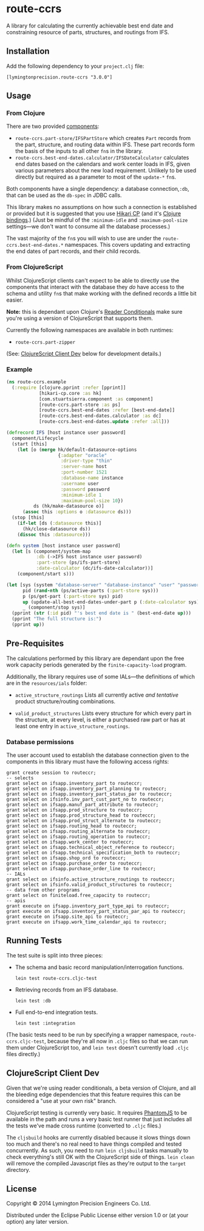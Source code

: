 # route-ccrs

A library for calculating the currently achievable best end date and
constraining resource of parts, structures, and routings from IFS.

## Installation

Add the following dependency to your `project.clj` file:

    [lymingtonprecision.route-ccrs "3.0.0"]

## Usage

### From Clojure

There are two provided
[components](https://github.com/stuartsierra/component):

* `route-ccrs.part-store/IFSPartStore` which creates `Part` records from
  the part, structure, and routing data within IFS. These part records
  form the basis of the inputs to all other `fn`s in the library.
* `route-ccrs.best-end-dates.calculator/IFSDateCalculator` calculates
  end dates based on the calendars and work center loads in IFS, given
  various parameters about the new load requirement. Unlikely to be
  used directly but required as a parameter to most of the `update-*`
  `fn`s.

Both components have a single dependency: a database connection,`:db`,
that can be used as the `db-spec` in JDBC calls.

This library makes no assumptions on how such a connection is
established or provided but it is suggested that you use [Hikari
CP][hikari-cp] (and it's [Clojure bindings][hikari-clj].) (Just be
mindful of the `:minimum-idle` and `:maximum-pool-size`
settings&mdash;we don't want to consume all the database processes.)

[hikari-cp]: https://github.com/brettwooldridge/HikariCP
[hikari-clj]: https://github.com/tomekw/hikari-cp

The vast majority of the `fn`s you will wish to use are under the
`route-ccrs.best-end-dates.*` namespaces. This covers updating and
extracting the end dates of part records, and their child records.

### From ClojureScript

Whilst ClojureScript clients can't expect to be able to directly use the
components that interact with the database they _do_ have access to the
schema and utility `fn`s that make working with the defined records a
little bit easier.

**Note:** this is dependant upon Clojure's [Reader
Conditionals](http://dev.clojure.org/display/design/Reader+Conditionals)
make sure you're using a version of ClojureScript that supports them.

Currently the following namespaces are available in both runtimes:

* `route-ccrs.part-zipper`

(See: [ClojureScript Client Dev](#clojurescript-client-dev) below for
development details.)

### Example

```clojure
(ns route-ccrs.example
  (:require [clojure.pprint :refer [pprint]]
            [hikari-cp.core :as hk]
            [com.stuartsierra.component :as component]
            [route-ccrs.part-store :as ps]
            [route-ccrs.best-end-dates :refer [best-end-date]]
            [route-ccrs.best-end-dates.calculator :as dc]
            [route-ccrs.best-end-dates.update :refer :all]))

(defrecord IFS [host instance user password]
  component/Lifecycle
  (start [this]
    (let [o (merge hk/default-datasource-options
                   {:adapter "oracle"
                    :driver-type "thin"
                    :server-name host
                    :port-number 1521
                    :database-name instance
                    :username user
                    :password password
                    :minimum-idle 1
                    :maximum-pool-size 10})
          ds (hk/make-datasource o)]
      (assoc this :options o :datasource ds)))
  (stop [this]
    (if-let [ds (:datasource this)]
      (hk/close-datasource ds))
    (dissoc this :datasource)))

(defn system [host instance user password]
  (let [s (component/system-map
           :db (->IFS host instance user password)
           :part-store (ps/ifs-part-store)
           :date-calculator (dc/ifs-date-calculator))]
    (component/start s)))

(let [sys (system "database-server" "database-instance" "user" "password")
      pid (rand-nth (ps/active-parts (:part-store sys)))
      p (ps/get-part (:part-store sys) pid)
      up (update-all-best-end-dates-under-part p (:date-calculator sys))
      _ (component/stop sys)]
  (pprint (str (:id pid) "'s best end date is " (best-end-date up)))
  (pprint "The full structure is:")
  (pprint up))
```

## Pre-Requisites

The calculations performed by this library are dependant upon the
free work capacity periods generated by the `finite-capacity-load`
program.

Additionally, the library requires use of some IALs&mdash;the
definitions of which are in the `resources/ials` folder:

* `active_structure_routings`
  Lists all currently active _and tentative_ product structure/routing
  combinations.

* `valid_product_structures`
  Lists every structure for which every part in the structure, at every
  level, is either a purchased raw part or has at least one entry in
  `active_structure_routings`.

### Database permissions

The user account used to establish the database connection given to the
components in this library must have the following access rights:

    grant create session to routeccr;
    -- selects
    grant select on ifsapp.inventory_part to routeccr;
    grant select on ifsapp.inventory_part_planning to routeccr;
    grant select on ifsapp.inventory_part_status_par to routeccr;
    grant select on ifsinfo.inv_part_cust_part_no to routeccr;
    grant select on ifsapp.manuf_part_attribute to routeccr;
    grant select on ifsapp.prod_structure to routeccr;
    grant select on ifsapp.prod_structure_head to routeccr;
    grant select on ifsapp.prod_struct_alternate to routeccr;
    grant select on ifsapp.routing_head to routeccr;
    grant select on ifsapp.routing_alternate to routeccr;
    grant select on ifsapp.routing_operation to routeccr;
    grant select on ifsapp.work_center to routeccr;
    grant select on ifsapp.technical_object_reference to routeccr;
    grant select on ifsapp.technical_specification_both to routeccr;
    grant select on ifsapp.shop_ord to routeccr;
    grant select on ifsapp.purchase_order to routeccr;
    grant select on ifsapp.purchase_order_line to routeccr;
    -- IALs
    grant select on ifsinfo.active_structure_routings to routeccr;
    grant select on ifsinfo.valid_product_structures to routeccr;
    -- data from other programs
    grant select on finiteload.free_capacity to routeccr;
    -- apis
    grant execute on ifsapp.inventory_part_type_api to routeccr;
    grant execute on ifsapp.inventory_part_status_par_api to routeccr;
    grant execute on ifsapp.site_api to routeccr;
    grant execute on ifsapp.work_time_calendar_api to routeccr;

## Running Tests

The test suite is split into three pieces:

* The schema and basic record manipulation/interrogation functions.

      lein test route-ccrs.cljc-test

* Retrieving records from an IFS database.

      lein test :db

* Full end-to-end integration tests.

      lein test :integration

(The basic tests need to be run by specifying a wrapper namespace,
`route-ccrs.cljc-test`, because they're all now in `.cljc` files so
that we can run them under ClojureScript too, and `lein test` doesn't
currently load `.cljc` files directly.)

## <a name="clojurescript-client-dev">ClojureScript Client Dev</a>

Given that we're using reader conditionals, a beta version of Clojure,
and all the bleeding edge dependencies that this feature requires this
can be considered a "use at your own risk" branch.

ClojureScript testing is currently very basic. It requires
[PhantomJS](http://phantomjs.org/) to be available in the path and runs
a very basic test runner that just includes all the tests we've made
cross runtime (converted to `.cljc` files.)

The `cljsbuild` hooks are currently disabled because it slows things
down too much and there's no real need to have things compiled and
tested concurrently. As such, you need to run `lein cljsbuild` tasks
manually to check everything's still OK with the ClojureScript side of
things. `lein clean` will remove the compiled Javascript files as
they're output to the `target` directory.

## License

Copyright © 2014 Lymington Precision Engineers Co. Ltd.

Distributed under the Eclipse Public License either version 1.0 or (at
your option) any later version.
